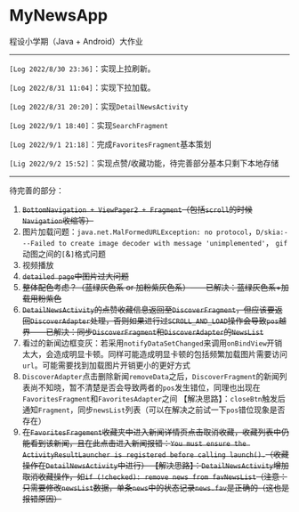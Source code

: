 # MyNewsApp
程设小学期（Java + Android）大作业

-----------

`[Log 2022/8/30 23:36]`：实现上拉刷新。

`[Log 2022/8/31 11:04]`：实现下拉加载。

`[Log 2022/8/31 20:20]`：实现`DetailNewsActivity`

`[Log 2022/9/1 18:40]`：实现`SearchFragment `

`[Log 2022/9/1 21:18]`：完成`FavoritesFragment`基本策划

`[Lig 2022/9/2 15:52]`：实现点赞/收藏功能，待完善部分基本只剩下本地存储



-----------

待完善的部分：

1. ~~`BottomNavigation + ViewPager2 + Fragment`（包括`scroll`的时候`Navigation`收缩等）~~
2. 图片加载问题：`java.net.MalFormedURLException: no protocol`，`D/skia:---Failed to create image decoder with message 'unimplemented'`， `gif`动图之间的`[`&`]`格式问题
3. 视频播放
4. ~~`detailed page`中图片过大问题~~
5. ~~整体配色考虑？（蓝绿灰色系 or 加粉紫灰色系）——已解决：蓝绿灰色系+加载用粉紫色~~
6. ~~`DetailNewsActivity`的点赞收藏信息返回至`DiscoverFragment`，但应该要返回`DiscoverAdapter`处理，否则如果进行过`SCROLL_AND_LOAD`操作会导致`pos`越界——已解决：同步`DiscoverFragment`和`DiscoverAdapter`的`NewsList`~~
7. 看过的新闻边框变灰：若采用`notifyDataSetChanged`来调用`onBindView`开销太大，会造成明显卡顿。同样可能造成明显卡顿的包括频繁加载图片需要访问`url`。可能需要找到加载图片开销更小的更好方式
8. `DiscoverAdapter`点击删除新闻`removeData`之后，`DiscoverFragment`的新闻列表尚不知晓，暂不清楚是否会导致两者的`pos`发生错位，同理也出现在`FavoritesFragment`和`FavoritesAdapter`之间
   【解决思路】：`closeBtn`触发后通知`Fragment`，同步`newsList`列表（可以在解决之前试一下`pos`错位现象是否存在）
9. ~~在`FavoritesFragement`收藏夹中进入新闻详情页点击取消收藏，收藏列表中仍能看到该新闻，且在此点击进入新闻报错：`You must ensure the ActivityResultLauncher is registered before calling launch().`（收藏操作在`DetailNewsActivity`中进行）
   【解决思路】：`DetailNewsActivity`增加取消收藏操作，如`if (!checked): remove news from favNewsList`（注意：只需要修改`newsList`数据，单条`news`中的状态记录`news.fav`是正确的（这也是报错原因）~~

